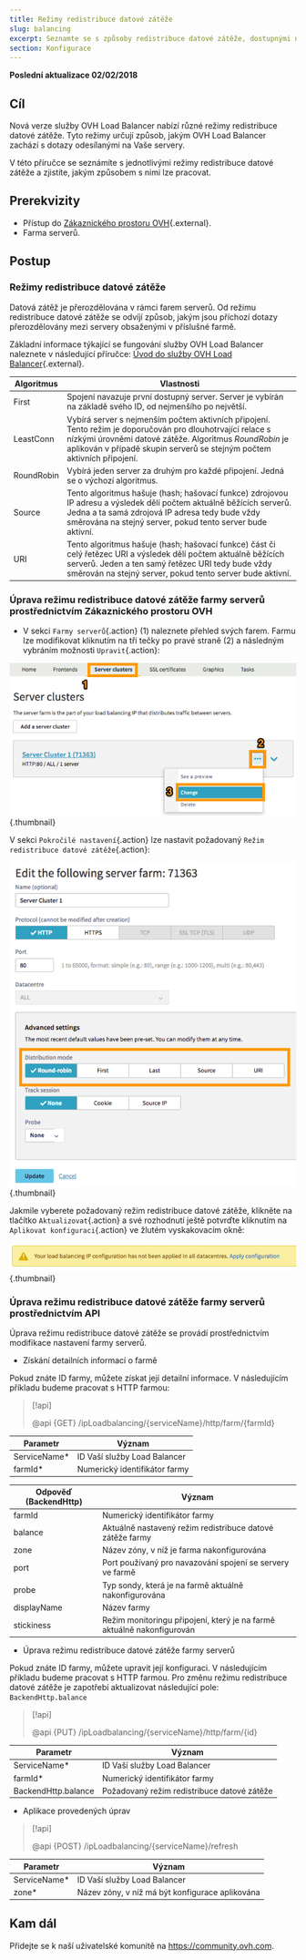 ```yaml
---
title: Režimy redistribuce datové zátěže
slug: balancing
excerpt: Seznamte se s způsoby redistribuce datové zátěže, dostupnými na službě OVH Load Balancer
section: Konfigurace
---
```


**Poslední aktualizace 02/02/2018**

## Cíl

Nová verze služby OVH Load Balancer nabízí různé režimy redistribuce datové zátěže. Tyto režimy určují způsob, jakým OVH Load Balancer zachází s dotazy odesílanými na Vaše servery.

V této příručce se seznámíte s jednotlivými režimy redistribuce datové zátěže a zjistíte, jakým způsobem s nimi lze pracovat.

## Prerekvizity

- Přístup do [Zákaznického prostoru OVH](https://www.ovh.com/auth/?action=gotomanager){.external}.
- Farma serverů.


## Postup

### Režimy redistribuce datové zátěže

Datová zátěž je přerozdělována v rámci farem serverů. Od režimu redistribuce datové zátěže se odvíjí způsob, jakým jsou příchozí dotazy přerozdělovány mezi servery obsaženými v příslušné farmě.

Základní informace týkající se fungování služby OVH Load Balancer naleznete v následující příručce: [Úvod do služby OVH Load Balancer](https://docs.ovh.com/fr/load-balancer/iplb-presentation/){.external}.

|Algoritmus|Vlastnosti|
|---|---|
|First|Spojení navazuje první dostupný server. Server je vybírán na základě svého ID, od nejmenšího po největší.|
|LeastConn|Vybírá server s nejmenším počtem aktivních připojení. Tento režim je doporučován pro dlouhotrvající relace s nízkými úrovněmi datové zátěže. Algoritmus *RoundRobin* je aplikován v případě skupin serverů se stejným počtem aktivních připojení.|
|RoundRobin|Vybírá jeden server za druhým pro každé připojení. Jedná se o výchozí algoritmus.|
|Source|Tento algoritmus hašuje (hash; hašovací funkce) zdrojovou IP adresu a výsledek dělí počtem aktuálně běžících serverů. Jedna a ta samá zdrojová IP adresa tedy bude vždy směrována na stejný server, pokud tento server bude aktivní.|
|URI|Tento algoritmus hašuje (hash; hašovací funkce) část či celý řetězec URI a výsledek dělí počtem aktuálně běžících serverů. Jeden a ten samý řetězec URI tedy bude vždy směrován na stejný server, pokud tento server bude aktivní.|


### Úprava režimu redistribuce datové zátěže farmy serverů prostřednictvím Zákaznického prostoru OVH

- V sekci `Farmy serverů`{.action} (1) naleznete přehled svých farem. Farmu lze modifikovat kliknutím na tři tečky po pravé straně (2) a následným vybráním možnosti `Upravit`{.action}:

![Modifikace farmy](images/server_cluster_change.png){.thumbnail}

V sekci `Pokročilé nastavení`{.action} lze nastavit požadovaný `Režim redistribuce datové zátěže`{.action}:

![Modifikace farmy](images/distrib_mode_edit.png){.thumbnail}

Jakmile vyberete požadovaný režim redistribuce datové zátěže, klikněte na tlačítko `Aktualizovat`{.action} a své rozhodnutí ještě potvrďte kliknutím na `Aplikovat konfiguraci`{.action} ve žlutém vyskakovacím okně:

![Aplikace konfigurace](images/apply_config.png){.thumbnail}


### Úprava režimu redistribuce datové zátěže farmy serverů prostřednictvím API

Úprava režimu redistribuce datové zátěže se provádí prostřednictvím modifikace nastavení farmy serverů.

- Získání detailních informací o farmě

Pokud znáte ID farmy, můžete získat její detailní informace. V následujícím příkladu budeme pracovat s HTTP farmou:

> \[!api]
>
> @api {GET} /ipLoadbalancing/{serviceName}/http/farm/{farmId}
> 

|Parametr|Význam|
|---|---|
|ServiceName*|ID Vaší služby Load Balancer|
|farmId*|Numerický identifikátor farmy|

|Odpověď (BackendHttp)|Význam|
|---|---|
|farmId|Numerický identifikátor farmy|
|balance|Aktuálně nastavený režim redistribuce datové zátěže farmy|
|zone|Název zóny, v níž je farma nakonfigurována|
|port|Port používaný pro navazování spojení se servery ve farmě|
|probe|Typ sondy, která je na farmě aktuálně nakonfigurována|
|displayName|Název farmy|
|stickiness|Režim monitoringu připojení, který je na farmě aktuálně nakonfigurován|

- Úprava režimu redistribuce datové zátěže farmy serverů

Pokud znáte ID farmy, můžete upravit její konfiguraci. V následujícím příkladu budeme pracovat s HTTP farmou. Pro změnu režimu redistribuce datové zátěže je zapotřebí aktualizovat následující pole:  `BackendHttp.balance`

> \[!api]
>
> @api {PUT} /ipLoadbalancing/{serviceName}/http/farm/{id}
> 

|Parametr|Význam|
|---|---|
|ServiceName*|ID Vaší služby Load Balancer|
|farmId*|Numerický identifikátor farmy|
|BackendHttp.balance|Požadovaný režim redistribuce datové zátěže|

- Aplikace provedených úprav

> \[!api]
>
> @api {POST} /ipLoadbalancing/{serviceName}/refresh
> 

|Parametr|Význam|
|---|---|
|ServiceName*|ID Vaší služby Load Balancer|
|zone*|Název zóny, v níž má být konfigurace aplikována|


## Kam dál

Přidejte se k naší uživatelské komunitě na <https://community.ovh.com>.
